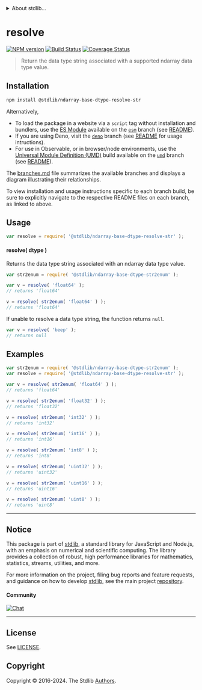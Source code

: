 <!--

@license Apache-2.0

Copyright (c) 2021 The Stdlib Authors.

Licensed under the Apache License, Version 2.0 (the "License");
you may not use this file except in compliance with the License.
You may obtain a copy of the License at

   http://www.apache.org/licenses/LICENSE-2.0

Unless required by applicable law or agreed to in writing, software
distributed under the License is distributed on an "AS IS" BASIS,
WITHOUT WARRANTIES OR CONDITIONS OF ANY KIND, either express or implied.
See the License for the specific language governing permissions and
limitations under the License.

-->


<details>
  <summary>
    About stdlib...
  </summary>
  <p>We believe in a future in which the web is a preferred environment for numerical computation. To help realize this future, we've built stdlib. stdlib is a standard library, with an emphasis on numerical and scientific computation, written in JavaScript (and C) for execution in browsers and in Node.js.</p>
  <p>The library is fully decomposable, being architected in such a way that you can swap out and mix and match APIs and functionality to cater to your exact preferences and use cases.</p>
  <p>When you use stdlib, you can be absolutely certain that you are using the most thorough, rigorous, well-written, studied, documented, tested, measured, and high-quality code out there.</p>
  <p>To join us in bringing numerical computing to the web, get started by checking us out on <a href="https://github.com/stdlib-js/stdlib">GitHub</a>, and please consider <a href="https://opencollective.com/stdlib">financially supporting stdlib</a>. We greatly appreciate your continued support!</p>
</details>

# resolve

[![NPM version][npm-image]][npm-url] [![Build Status][test-image]][test-url] [![Coverage Status][coverage-image]][coverage-url] <!-- [![dependencies][dependencies-image]][dependencies-url] -->

> Return the data type string associated with a supported ndarray data type value.

<!-- Section to include introductory text. Make sure to keep an empty line after the intro `section` element and another before the `/section` close. -->

<section class="intro">

</section>

<!-- /.intro -->

<!-- Package usage documentation. -->

<section class="installation">

## Installation

```bash
npm install @stdlib/ndarray-base-dtype-resolve-str
```

Alternatively,

-   To load the package in a website via a `script` tag without installation and bundlers, use the [ES Module][es-module] available on the [`esm`][esm-url] branch (see [README][esm-readme]).
-   If you are using Deno, visit the [`deno`][deno-url] branch (see [README][deno-readme] for usage intructions).
-   For use in Observable, or in browser/node environments, use the [Universal Module Definition (UMD)][umd] build available on the [`umd`][umd-url] branch (see [README][umd-readme]).

The [branches.md][branches-url] file summarizes the available branches and displays a diagram illustrating their relationships.

To view installation and usage instructions specific to each branch build, be sure to explicitly navigate to the respective README files on each branch, as linked to above.

</section>

<section class="usage">

## Usage

```javascript
var resolve = require( '@stdlib/ndarray-base-dtype-resolve-str' );
```

#### resolve( dtype )

Returns the data type string associated with an ndarray data type value.

```javascript
var str2enum = require( '@stdlib/ndarray-base-dtype-str2enum' );

var v = resolve( 'float64' );
// returns 'float64'

v = resolve( str2enum( 'float64' ) );
// returns 'float64'
```

If unable to resolve a data type string, the function returns `null`.

```javascript
var v = resolve( 'beep' );
// returns null
```

</section>

<!-- /.usage -->

<!-- Package usage notes. Make sure to keep an empty line after the `section` element and another before the `/section` close. -->

<section class="notes">

</section>

<!-- /.notes -->

<!-- Package usage examples. -->

<section class="examples">

## Examples

<!-- eslint no-undef: "error" -->

```javascript
var str2enum = require( '@stdlib/ndarray-base-dtype-str2enum' );
var resolve = require( '@stdlib/ndarray-base-dtype-resolve-str' );

var v = resolve( str2enum( 'float64' ) );
// returns 'float64'

v = resolve( str2enum( 'float32' ) );
// returns 'float32'

v = resolve( str2enum( 'int32' ) );
// returns 'int32'

v = resolve( str2enum( 'int16' ) );
// returns 'int16'

v = resolve( str2enum( 'int8' ) );
// returns 'int8'

v = resolve( str2enum( 'uint32' ) );
// returns 'uint32'

v = resolve( str2enum( 'uint16' ) );
// returns 'uint16'

v = resolve( str2enum( 'uint8' ) );
// returns 'uint8'
```

</section>

<!-- /.examples -->

<!-- Section to include cited references. If references are included, add a horizontal rule *before* the section. Make sure to keep an empty line after the `section` element and another before the `/section` close. -->

<section class="references">

</section>

<!-- /.references -->

<!-- Section for related `stdlib` packages. Do not manually edit this section, as it is automatically populated. -->

<section class="related">

</section>

<!-- /.related -->

<!-- Section for all links. Make sure to keep an empty line after the `section` element and another before the `/section` close. -->


<section class="main-repo" >

* * *

## Notice

This package is part of [stdlib][stdlib], a standard library for JavaScript and Node.js, with an emphasis on numerical and scientific computing. The library provides a collection of robust, high performance libraries for mathematics, statistics, streams, utilities, and more.

For more information on the project, filing bug reports and feature requests, and guidance on how to develop [stdlib][stdlib], see the main project [repository][stdlib].

#### Community

[![Chat][chat-image]][chat-url]

---

## License

See [LICENSE][stdlib-license].


## Copyright

Copyright &copy; 2016-2024. The Stdlib [Authors][stdlib-authors].

</section>

<!-- /.stdlib -->

<!-- Section for all links. Make sure to keep an empty line after the `section` element and another before the `/section` close. -->

<section class="links">

[npm-image]: http://img.shields.io/npm/v/@stdlib/ndarray-base-dtype-resolve-str.svg
[npm-url]: https://npmjs.org/package/@stdlib/ndarray-base-dtype-resolve-str

[test-image]: https://github.com/stdlib-js/ndarray-base-dtype-resolve-str/actions/workflows/test.yml/badge.svg?branch=v0.2.1
[test-url]: https://github.com/stdlib-js/ndarray-base-dtype-resolve-str/actions/workflows/test.yml?query=branch:v0.2.1

[coverage-image]: https://img.shields.io/codecov/c/github/stdlib-js/ndarray-base-dtype-resolve-str/main.svg
[coverage-url]: https://codecov.io/github/stdlib-js/ndarray-base-dtype-resolve-str?branch=main

<!--

[dependencies-image]: https://img.shields.io/david/stdlib-js/ndarray-base-dtype-resolve-str.svg
[dependencies-url]: https://david-dm.org/stdlib-js/ndarray-base-dtype-resolve-str/main

-->

[chat-image]: https://img.shields.io/gitter/room/stdlib-js/stdlib.svg
[chat-url]: https://app.gitter.im/#/room/#stdlib-js_stdlib:gitter.im

[stdlib]: https://github.com/stdlib-js/stdlib

[stdlib-authors]: https://github.com/stdlib-js/stdlib/graphs/contributors

[umd]: https://github.com/umdjs/umd
[es-module]: https://developer.mozilla.org/en-US/docs/Web/JavaScript/Guide/Modules

[deno-url]: https://github.com/stdlib-js/ndarray-base-dtype-resolve-str/tree/deno
[deno-readme]: https://github.com/stdlib-js/ndarray-base-dtype-resolve-str/blob/deno/README.md
[umd-url]: https://github.com/stdlib-js/ndarray-base-dtype-resolve-str/tree/umd
[umd-readme]: https://github.com/stdlib-js/ndarray-base-dtype-resolve-str/blob/umd/README.md
[esm-url]: https://github.com/stdlib-js/ndarray-base-dtype-resolve-str/tree/esm
[esm-readme]: https://github.com/stdlib-js/ndarray-base-dtype-resolve-str/blob/esm/README.md
[branches-url]: https://github.com/stdlib-js/ndarray-base-dtype-resolve-str/blob/main/branches.md

[stdlib-license]: https://raw.githubusercontent.com/stdlib-js/ndarray-base-dtype-resolve-str/main/LICENSE

</section>

<!-- /.links -->
